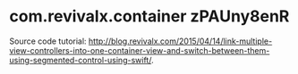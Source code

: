 # com.revivalx.container zPAUny8enR
Source code tutorial: http://blog.revivalx.com/2015/04/14/link-multiple-view-controllers-into-one-container-view-and-switch-between-them-using-segmented-control-using-swift/.
